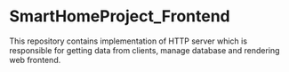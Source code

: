 # SmartHomeProject_Frontend
This repository contains implementation of HTTP server which is responsible for getting data from clients, manage database and rendering web frontend.
